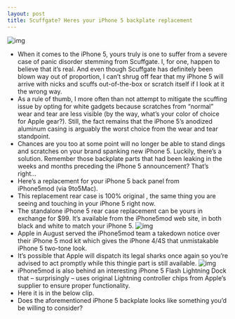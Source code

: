 ```yaml
---
layout: post
title: Scuffgate? Heres your iPhone 5 backplate replacement
---
```

![img](http://media.idownloadblog.com/wp-content/uploads/2012/10/iPhone5mod-iPhone-5-metal-backplate-002.jpg)
* When it comes to the iPhone 5, yours truly is one to suffer from a severe case of panic disorder stemming from Scuffgate. I, for one, happen to believe that it’s real. And even though Scuffgate has definitely been blown way out of proportion, I can’t shrug off fear that my iPhone 5 will arrive with nicks and scuffs out-of-the-box or scratch itself if I look at it the wrong way.
* As a rule of thumb, I more often than not attempt to mitigate the scuffing issue by opting for white gadgets because scratches from “normal” wear and tear are less visible (by the way, what’s your color of choice for Apple gear?). Still, the fact remains that the iPhone 5’s anodized aluminum casing is arguably the worst choice from the wear and tear standpoint.
* Chances are you too at some point will no longer be able to stand dings and scratches on your brand spanking new iPhone 5. Luckily, there’s a solution. Remember those backplate parts that had been leaking in the weeks and months preceding the iPhone 5 announcement? That’s right…
* Here’s a replacement for your iPhone 5 back panel from iPhone5mod (via 9to5Mac).
* This replacement rear case is 100% original , the same thing you are seeing and touching in your iPhone 5 right now.
* The standalone iPhone 5 rear case replacement can be yours in exchange for $99. It’s available from the iPhone5mod web site, in both black and white to match your iPhone 5.
![img](http://media.idownloadblog.com/wp-content/uploads/2012/10/iPhone5mod-iPhone-5-metal-backplate-003.jpg)
* Apple in August served the iPhone5mod team a takedown notice over their iPhone 5 mod kit which gives the iPhone 4/4S that unmistakable iPhone 5 two-tone look.
* It’s possible that Apple will dispatch its legal sharks once again so you’re advised to act promptly while this thingie part is still available.
![img](http://media.idownloadblog.com/wp-content/uploads/2012/10/iPhone5mod-iPhone-5-metal-backplate-001.jpg)
* iPhone5mod is also behind an interesting iPhone 5 Flash Lightning Dock that – surprisingly – uses original Lightning controller chips from Apple’s supplier to ensure proper functionality.
* Here it is in the below clip.
* Does the aforementioned iPhone 5 backplate looks like something you’d be willing to consider?

